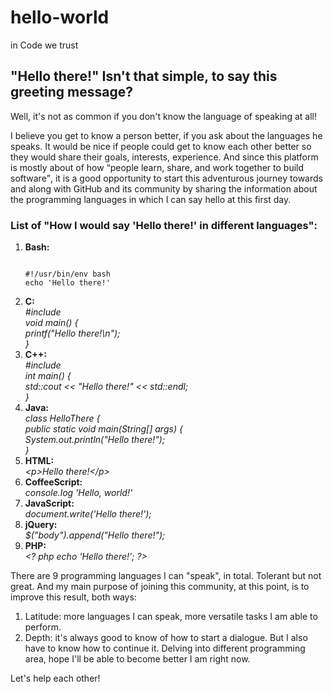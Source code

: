# hello-world
in Code we trust

<h2>"Hello there!" Isn't that simple, to say this greeting message? </h2>
<p>Well, it's not as common if you don't know the language of speaking at all! </p>
<p>I believe you get to know a person better, if you ask about the languages he speaks. It would be nice if people could get to know each other better so they would share their goals, interests, experience. And since this platform is mostly about of how <q cite="https://github.com/about">people learn, share, and work together to build software</q>, it is a good opportunity to start this adventurous journey towards and along with GitHub and its community by sharing the information about the programming languages in which I can say hello at this first day. </p>
<h3>List of "How I would say 'Hello there!' in different languages": </h3>
<ol>
<li> <b> Bash: </b> </li>
<pre>
<code>
#!/usr/bin/env bash 
echo 'Hello there!'</code></pre>
<li><b> C: </b>  </li>
    <i> #include <stdio.h> </i> <br>
    <i> void main() { </i> <br>
    <i> printf("Hello there!\n"); </i> <br>
      <i>}</i> <br>
 
  
  <li>
    <b> C++: </b> <br>
    <i> #include <iostream> </i> <br>
    <i> int main() { </i> <br>
    <i> std::cout << "Hello there!" << std::endl; </i> <br>
    <i>}</i> <br>
  </li>

  <li>
    <b> Java: </b> <br>
    <i> class HelloThere { </i> <br>
    <i> public static void main(String[] args) { </i> <br>
    <i> System.out.println("Hello there!"); </i> <br>
    <i> } </i> <br>
  </li>
  
  <li>
    <b> HTML: </b> <br>
    <i> &lt;p&gt;Hello there!&lt;/p&gt; </i> <br>
  </li>
  
  <li>
    <b> CoffeeScript: </b> <br>
    <i> console.log 'Hello, world!' </i> <br>
  </li>
  
  <li>
    <b> JavaScript: </b> <br>
    <i> document.write('Hello there!'); </i> <br>
  </li>
  
  <li>
    <b> jQuery: </b> <br>
    <i> $("body").append("Hello there!"); </i> <br>
  </li>
  
  <li>
    <b> PHP: </b> <br>
    <i> &lt;? php echo 'Hello there!'; ?&gt; </i> <br>
  </li>
</ol
  
***
  There are 9 programming languages I can "speak", in total. Tolerant but not great. 
  And my main purpose of joining this community, at this point, is to improve this result, both ways: 
  1. Latitude: more languages I can speak, more versatile tasks I am able to perform.
  2. Depth: it's always good to know of how to start a dialogue. But I also have to know how to continue it. Delving into different programming area, hope I'll be able to become better I am right now.

Let's help each other!    
